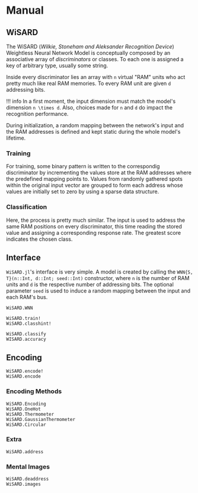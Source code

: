 # Manual

## WiSARD

The WiSARD (*Wilkie, Stoneham and Aleksander Recognition Device*) Weightless Neural Network Model is conceptually composed by an associative array of *discriminators* or classes. To each one is assigned a key of arbitrary type, usually some string.

Inside every discriminator lies an array with ``n`` virtual "RAM" units who act pretty much like real RAM memories. To every RAM unit are given ``d`` addressing bits.

!!! info
    In a first moment, the input dimension must match the model's dimension ``n \times d``. Also, choices made for ``n`` and ``d`` do impact the recognition performance.

During initialization, a random mapping between the network's input and the RAM addresses is defined and kept static during the whole model's lifetime.

### Training

For training, some binary pattern is written to the correspondig discriminator by incrementing the values store at the RAM addresses where the predefined mapping points to. Values from randomly gathered spots within the original input vector are grouped to form each address whose values are initially set to zero by using a sparse data structure.

### Classification

Here, the process is pretty much similar. The input is used to address the same RAM positions on every discriminator, this time reading the stored value and assigning a corresponding response rate. The greatest score indicates the chosen class.

## Interface

`WiSARD.jl`'s interface is very simple. A model is created by calling the `WNN{S, T}(n::Int, d::Int; seed::Int)` constructor, where `n` is the number of RAM units and `d` is the respective number of addressing bits. The optional parameter `seed` is used to induce a random mapping between the input and each RAM's bus.

```@docs
WiSARD.WNN
```

```@docs
WiSARD.train!
WiSARD.classhint!
```

```@docs
WiSARD.classify
WISARD.accuracy
```

## Encoding

```@docs
WiSARD.encode!
WiSARD.encode
```

### Encoding Methods

```@docs
WiSARD.Encoding
WiSARD.OneHot
WiSARD.Thermometer
WiSARD.GaussianThermometer
WiSARD.Circular
```

### Extra
```@docs
WiSARD.address
```

### Mental Images
```@docs
WiSARD.deaddress
WiSARD.images
```